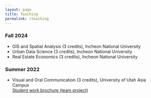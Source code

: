 ```yaml
---
layout: page
title: Teaching
permalink: /teaching
---
```


### Fall 2024  
* GIS and Spatial Analysis (3 credits), Incheon National University
* Urban Data Science (3 credits), Incheon National University
* Real Estate Economics (3 credits), Incheon National University

### Summer 2022
* Visual and Oral Communication (3 credits), University of Utah Asia Campus  
[Student work brochure (team project)](https://indd.adobe.com/view/61dda604-eabc-43f9-9f27-3283ef3946b7)

